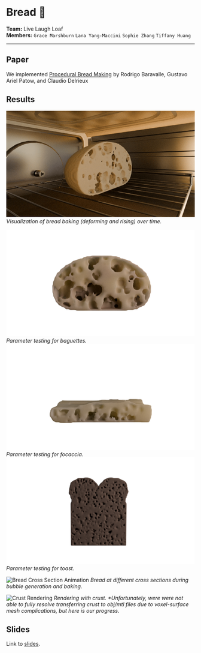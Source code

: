 # Bread 🥖

**Team:** Live Laugh Loaf <br>
**Members:**
`Grace Marshburn` `Lana Yang-Maccini` `Sophie Zhang` `Tiffany Huang`

---

## Paper

We implemented [Procedural Bread Making](https://www.sciencedirect.com/science/article/pii/S0097849315000503) by
Rodrigo Baravalle, Gustavo Ariel Patow, and Claudio Delrieux

## Results

![Bread Rising Animation](outputs-sop/bread-rise-gif.gif) _Visualization of bread baking (deforming and rising) over time._

![Baguette](outputs-sop/final_baguette_1.0001.png) _Parameter testing for baguettes._
![Baguette](outputs-sop/final_focaccia_1.0001.png) _Parameter testing for focaccia._
![Baguette](outputs-sop/final_toast_1.0001.png) _Parameter testing for toast._

![Bread Cross Section Animation](outputs-sop/bread-cross-gif.gif) _Bread at different cross sections during bubble generation and baking._

![Crust Rendering](outputs-sop/crust-render.png) _Rendering with crust. \*Unfortunately, were were not able to fully resolve transferring crust to obj/mtl files due to voxel-surface mesh complications, but here is our progress._

## Slides

Link to [slides](https://docs.google.com/presentation/d/14CjRwywVD9sJbUnkicvNXF9Ry3lyDxicRIO2Aa5_eR0/edit?usp=sharing).
